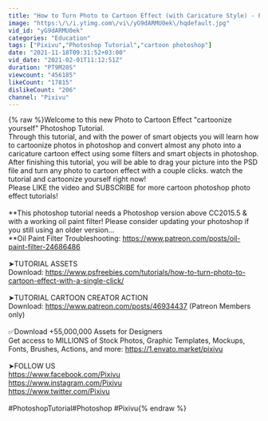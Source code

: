 ```yaml
---
title: "How to Turn Photo to Cartoon Effect (with Caricature Style) - Photoshop Tutorial"
image: "https:\/\/i.ytimg.com\/vi\/yG9dARMU0ek\/hqdefault.jpg"
vid_id: "yG9dARMU0ek"
categories: "Education"
tags: ["Pixivu","Photoshop Tutorial","cartoon photoshop"]
date: "2021-11-18T09:31:52+03:00"
vid_date: "2021-02-01T11:12:51Z"
duration: "PT9M20S"
viewcount: "456185"
likeCount: "17815"
dislikeCount: "206"
channel: "Pixivu"
---
```

{% raw %}Welcome to this new Photo to Cartoon Effect &quot;cartoonize yourself&quot; Photoshop Tutorial.<br />Through this tutorial, and with the power of smart objects you will learn how to cartoonize photos in photoshop and convert almost any photo into a caricature cartoon effect using some filters and smart objects in photoshop.<br />After finishing this tutorial, you will be able to drag your picture into the PSD file and turn any photo to cartoon effect with a couple clicks. watch the tutorial and cartoonize yourself right now!<br />Please LIKE the video and SUBSCRIBE for more cartoon photoshop photo effect tutorials!<br /><br />**This photoshop tutorial needs a Photoshop version above CC2015.5 &amp; with a working oil paint filter! Please consider updating your photoshop if you still using an older version...<br />**Oil Paint Filter Troubleshooting: <a rel="nofollow" target="blank" href="https://www.patreon.com/posts/oil-paint-filter-24686486">https://www.patreon.com/posts/oil-paint-filter-24686486</a><br /><br />➤TUTORIAL ASSETS<br />Download: <a rel="nofollow" target="blank" href="https://www.psfreebies.com/tutorials/how-to-turn-photo-to-cartoon-effect-with-a-single-click/">https://www.psfreebies.com/tutorials/how-to-turn-photo-to-cartoon-effect-with-a-single-click/</a><br /><br />➤TUTORIAL CARTOON CREATOR ACTION<br />Download: <a rel="nofollow" target="blank" href="https://www.patreon.com/posts/46934437">https://www.patreon.com/posts/46934437</a> (Patreon Members only)<br /><br />✅Download +55,000,000 Assets for Designers<br />Get access to MILLIONS of Stock Photos, Graphic Templates, Mockups, Fonts, Brushes, Actions, and more: <a rel="nofollow" target="blank" href="https://1.envato.market/pixivu">https://1.envato.market/pixivu</a><br /><br />➤FOLLOW US<br /><a rel="nofollow" target="blank" href="https://www.facebook.com/Pixivu">https://www.facebook.com/Pixivu</a><br /><a rel="nofollow" target="blank" href="https://www.instagram.com/Pixivu">https://www.instagram.com/Pixivu</a><br /><a rel="nofollow" target="blank" href="https://www.twitter.com/Pixivu">https://www.twitter.com/Pixivu</a><br /><br />#PhotoshopTutorial​ #Photoshop #Pixivu{% endraw %}

